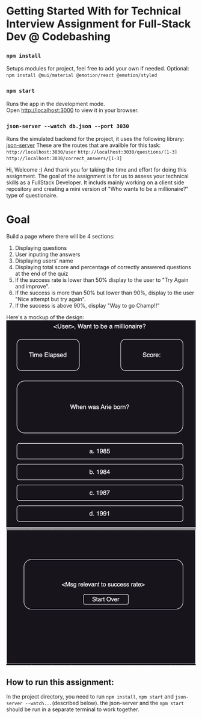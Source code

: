 # Getting Started With for Technical Interview Assignment for Full-Stack Dev @ Codebashing


### `npm install`
Setups modules for project, feel free to add your own if needed.
Optional: `npm install @mui/material @emotion/react @emotion/styled`
### `npm start`
Runs the app in the development mode.\
Open [http://localhost:3000](http://localhost:3000) to view it in your browser.

### `json-server --watch db.json --port 3030`
Runs the simulated backend for the project, it uses the following library: [json-server](https://github.com/typicode/json-server)
These are the routes that are availble for this task:
`http://localhost:3030/user`
`http://localhost:3030/questions/[1-3]`
`http://localhost:3030/correct_answers/[1-3]`

Hi, Welcome :) And thank you for taking the time and effort for doing this assignment.
The goal of the assignment is for us to assess your technical skills as a FullStack Developer.
It includs mainly working on a client side repository and creating a mini version of "Who wants to be a millionaire?"
type of questionaire.

# Goal
Build a page where there will be 4 sections:
1. Displaying questions
2. User inputing the answers
3. Displaying users' name
4. Displaying total score and percentage of correctly answered questions at the end of the quiz
5. If the success rate is lower than 50% display to the user to "Try Again and improve".
6. If the success is more than 50% but lower than 90%, display to the user "Nice attempt but try again".
7. If the success is above 90%, display "Way to go Champ!!"

Here's a mockup of the design:
![Alt text](image.png)
![Alt text](image-1.png)
## How to run this assignment:
In the project directory, you need to run `npm install`, `npm start` and `json-server --watch...`(described below).
the json-server and the `npm start` should be run in a separate terminal to work together.
